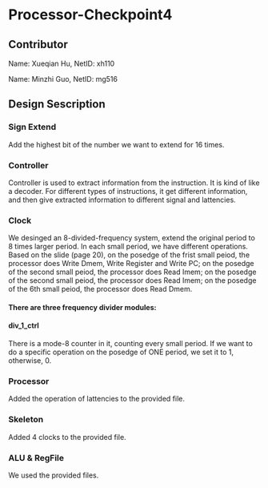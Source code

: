 # Processor-Checkpoint4
## Contributor
Name: Xueqian Hu, NetID: xh110

Name: Minzhi Guo, NetID: mg516
## Design Sescription
### Sign Extend
Add the highest bit of the number we want to extend for 16 times.
### Controller
Controller is used to extract information from the instruction. It is kind of like a decoder. For different types of instructions, it get different information, and then give extracted information to different signal and lattencies.
### Clock
We desinged an 8-divided-frequency system, extend the original period to 8 times larger period. In each small period, we have different operations. Based on the slide (page 20), on the posedge of the frist small peiod, the processor does Write Dmem, Write Register and Write PC; on the posedge of the second small peiod, the processor does Read Imem; on the posedge of the second small peiod, the processor does Read Imem; on the posedge of the 6th small peiod, the processor does Read Dmem.
#### There are three frequency divider modules:
#### div_1_ctrl
There is a mode-8 counter in it, counting every small period. If we want to do a specific operation on the posedge of ONE period, we set it to 1, otherwise, 0.
### Processor
Added the operation of lattencies to the provided file.
### Skeleton
Added 4 clocks to the provided file.
### ALU & RegFile
We used the provided files.
